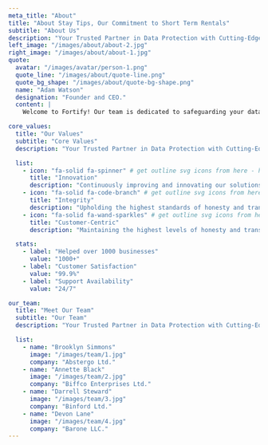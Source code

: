 ```yaml
---
meta_title: "About"
title: "About Stay Tips, Our Commitment to Short Term Rentals"
subtitle: "About Us"
description: "Your Trusted Partner in Data Protection with Cutting-Edge Solutions for <br> Comprehensive Data Security."
left_image: "/images/about/about-2.jpg"
right_image: "/images/about/about-1.jpg"
quote:
  avatar: "/images/avatar/person-1.png"
  quote_line: "/images/about/quote-line.png"
  quote_bg_shape: "/images/about/quote-bg-shape.png"
  name: "Adam Watson"
  designation: "Founder and CEO."
  content: |
    Welcome to Fortify! Our team is dedicated to safeguarding your data with the most advanced security solutions available. In today's digital age, data security is not just a necessity all share.

core_values:
  title: "Our Values"
  subtitle: "Core Values"
  description: "Your Trusted Partner in Data Protection with Cutting-Edge Solutions for <br> Comprehensive Data Security."

  list:
    - icon: "fa-solid fa-spinner" # get outline svg icons from here - https://www.svgrepo.com/vectors/security/outlined/
      title: "Innovation"
      description: "Continuously improving and innovating our solutions to stay ahead of cyber threats."
    - icon: "fa-solid fa-code-branch" # get outline svg icons from here - https://www.svgrepo.com/vectors/security/outlined/
      title: "Integrity"
      description: "Upholding the highest standards of honesty and transparency in all our dealings."
    - icon: "fa-solid fa-wand-sparkles" # get outline svg icons from here - https://www.svgrepo.com/vectors/security/outlined/
      title: "Customer-Centric"
      description: "Maintaining the highest levels of honesty and transparency in all our interactions."

  stats:
    - label: "Helped over 1000 businesses"
      value: "1000+"
    - label: "Customer Satisfaction"
      value: "99.9%"
    - label: "Support Availability"
      value: "24/7"

our_team:
  title: "Meet Our Team"
  subtitle: "Our Team"
  description: "Your Trusted Partner in Data Protection with Cutting-Edge Solutions for <br> Comprehensive Data Security."

  list:
    - name: "Brooklyn Simmons"
      image: "/images/team/1.jpg"
      company: "Abstergo Ltd."
    - name: "Annette Black"
      image: "/images/team/2.jpg"
      company: "Biffco Enterprises Ltd."
    - name: "Darrell Steward"
      image: "/images/team/3.jpg"
      company: "Binford Ltd."
    - name: "Devon Lane"
      image: "/images/team/4.jpg"
      company: "Barone LLC."
---
```

